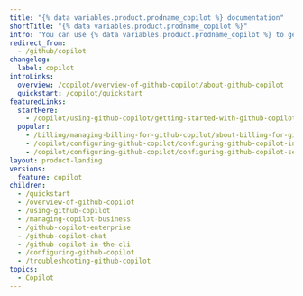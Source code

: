 ```yaml
---
title: "{% data variables.product.prodname_copilot %} documentation"
shortTitle: "{% data variables.product.prodname_copilot %}"
intro: 'You can use {% data variables.product.prodname_copilot %} to get autocomplete-style suggestions from an AI pair programmer as you code.'
redirect_from:
  - /github/copilot
changelog:
  label: copilot
introLinks:
  overview: /copilot/overview-of-github-copilot/about-github-copilot
  quickstart: /copilot/quickstart
featuredLinks:
  startHere:
    - /copilot/using-github-copilot/getting-started-with-github-copilot
  popular:
    - /billing/managing-billing-for-github-copilot/about-billing-for-github-copilot
    - /copilot/configuring-github-copilot/configuring-github-copilot-in-your-environment
    - /copilot/configuring-github-copilot/configuring-github-copilot-settings-on-githubcom
layout: product-landing
versions:
  feature: copilot
children:
  - /quickstart
  - /overview-of-github-copilot
  - /using-github-copilot
  - /managing-copilot-business
  - /github-copilot-enterprise
  - /github-copilot-chat
  - /github-copilot-in-the-cli
  - /configuring-github-copilot
  - /troubleshooting-github-copilot
topics:
  - Copilot
---
```

